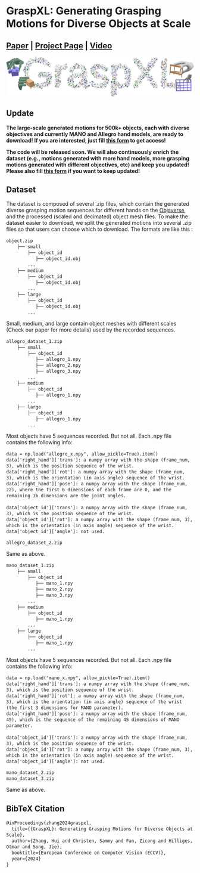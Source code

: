 # GraspXL: Generating Grasping Motions for Diverse Objects at Scale

## [Paper](https://arxiv.org/pdf/2403.19649.pdf) | [Project Page](https://eth-ait.github.io/graspxl/) | [Video](https://youtu.be/z7axE9F7d6s)

<img src="/tease_more.jpg" /> 

## Update
**The large-scale generated motions for 500k+ objects, each with diverse objectives and currently MANO and Allegro hand models, are ready to download! If you are interested, just fill [this form](https://forms.gle/dNwaGvtb4ppi1HZt5) to get access!**

**The code will be released soon. We will also continuously enrich the dataset (e.g., motions generated with more hand models, more grasping motions generated with different objectives, etc) and keep you updated! Please also fill [this form](https://forms.gle/dNwaGvtb4ppi1HZt5) if you want to keep updated!**

## Dataset
The dataset is composed of several .zip files, which contain the generated diverse grasping motion sequences for different hands on the [Objaverse](https://objaverse.allenai.org/), and the processed (scaled and decimated) object mesh files. To make the dataset easier to download, we split the generated motions into several .zip files so that users can choose which to download. The formats are like this :

```
object.zip
    ├── small
        ├── object_id
           ├── object_id.obj
        ...
    ├── medium
        ├── object_id
           ├── object_id.obj
        ...
    ├── large
        ├── object_id
           ├── object_id.obj
        ...
```
Small, medium, and large contain object meshes with different scales (Check our paper for more details) used by the recorded sequences. 
```
allegro_dataset_1.zip
    ├── small
        ├── object_id
           ├── allegro_1.npy
           ├── allegro_2.npy
           ├── allegro_3.npy
        ...
    ├── medium
        ├── object_id
           ├── allegro_1.npy
        ...
    ├── large
        ├── object_id
           ├── allegro_1.npy
        ...
```

Most objects have 5 sequences recorded. But not all.
Each .npy file contains the following info:
```
data = np.load("allegro_x.npy", allow_pickle=True).item()
data['right_hand']['trans']: a numpy array with the shape (frame_num, 3), which is the position sequence of the wrist.
data['right_hand']['rot']: a numpy array with the shape (frame_num, 3), which is the orientation (in axis angle) sequence of the wrist.
data['right_hand']['pose']: a numpy array with the shape (frame_num, 22), where the first 6 dimensions of each frame are 0, and the remaining 16 dimensions are the joint angles.

data['object_id']['trans']: a numpy array with the shape (frame_num, 3), which is the position sequence of the wrist.
data['object_id']['rot']: a numpy array with the shape (frame_num, 3), which is the orientation (in axis angle) sequence of the wrist.
data['object_id']['angle']: not used.
```

```
allegro_dataset_2.zip
```
Same as above.

```
mano_dataset_1.zip
    ├── small
        ├── object_id
           ├── mano_1.npy
           ├── mano_2.npy
           ├── mano_3.npy
        ...
    ├── medium
        ├── object_id
           ├── mano_1.npy
        ...
    ├── large
        ├── object_id
           ├── mano_1.npy
        ...
```

Most objects have 5 sequences recorded. But not all.
Each .npy file contains the following info:
```
data = np.load("mano_x.npy", allow_pickle=True).item()
data['right_hand']['trans']: a numpy array with the shape (frame_num, 3), which is the position sequence of the wrist.
data['right_hand']['rot']: a numpy array with the shape (frame_num, 3), which is the orientation (in axis angle) sequence of the wrist (the first 3 dimensions for MANO parameter).
data['right_hand']['pose']: a numpy array with the shape (frame_num, 45), which is the sequence of the remaining 45 dimensions of MANO parameter.

data['object_id']['trans']: a numpy array with the shape (frame_num, 3), which is the position sequence of the wrist.
data['object_id']['rot']: a numpy array with the shape (frame_num, 3), which is the orientation (in axis angle) sequence of the wrist.
data['object_id']['angle']: not used.
```
```
mano_dataset_2.zip
mano_dataset_3.zip
```
Same as above.

## BibTeX Citation
```
@inProceedings{zhang2024graspxl,
  title={{GraspXL}: Generating Grasping Motions for Diverse Objects at Scale},
  author={Zhang, Hui and Christen, Sammy and Fan, Zicong and Hilliges, Otmar and Song, Jie},
  booktitle={European Conference on Computer Vision (ECCV)},
  year={2024}
}
```
